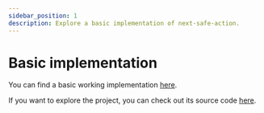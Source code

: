 ```yaml
---
sidebar_position: 1
description: Explore a basic implementation of next-safe-action.
---
```


# Basic implementation

You can find a basic working implementation [here](https://next-safe-action.vercel.app/).

If you want to explore the project, you can check out its source code [here](https://github.com/TheEdoRan/next-safe-action/tree/main/packages/example-app).